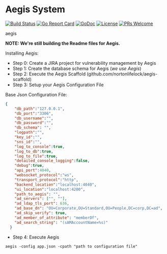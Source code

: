 # Aegis System

[![Build Status](https://api.travis-ci.org/nortonlifelock/aegis.svg?branch=master)](https://travis-ci.org/nortonlifelock/aegis)
[![Go Report Card](https://goreportcard.com/badge/github.com/nortonlifelock/aegis)](https://goreportcard.com/report/github.com/nortonlifelock/aegis)
[![GoDoc](https://godoc.org/github.com/nortonlifelock/aegis?status.svg)](https://godoc.org/github.com/nortonlifelock/aegis)
[![License](https://img.shields.io/badge/License-Apache%202.0-blue.svg)](https://opensource.org/licenses/Apache-2.0) [![PRs Welcome](https://img.shields.io/badge/PRs-welcome-brightgreen.svg)](http://makeapullrequest.com)

aegis

**NOTE: We're still building the Readme files for Aegis.**

Installing Aegis:

- Step 0: Create a JIRA project for vulnerability management by Aegis
- Step 1: Create the database schema for Aegis (*we use Aegis*)
- Step 2: Execute the Aegis Scaffold (github.com/nortonlifelock/aegis-scaffold)
- Step 3: Setup your Aegis Configuration File

Base Json Configuration File: 

```json
{
    "db_path":"127.0.0.1",
    "db_port":"3306",
    "db_username":"",
    "db_password":"",
    "db_schema": "",
    "logpath":"",
    "key_id":"",
    "sns_id":"",
    "log_to_console":true,
    "log_to_db":true,
    "log_to_file":true,
    "detailed_console_logging":false,
    "debug":true,
    "api_port":4040,
    "websocket_protocol":"ws",
    "transport_protocol":"http",
    "backend_location":"localhost:4040",
    "ui_location":"localhost:4200",
    "path_to_aegis": "",
    "ad_servers": ["", ""],
    "ad_ldap_tls_port": 636,
    "ad_base_dn": "OU=Corporate,OU=Standard,OU=People,DC=corp,DC=ad",
    "ad_skip_verify": true,
    "ad_member_of_attribute": "memberOf",
    "ad_search_string": "(sAMAccountName=%s)"
  }
```
- Step 4: Execute Aegis
```
aegis -config app.json -cpath "path to configuration file"
```